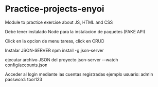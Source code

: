 # Practice-projects-enyoi
Module to practice exercise about JS, HTML and CSS

Debe tener instalado Node para la instalacion de paquetes (FAKE API)

Click en la opcion de menu tareas, click en CRUD

Instalar JSON-SERVER
npm install -g json-server

ejecutar archivo JSON del proyecto
json-server --watch config/accounts.json

Acceder al login mediante las cuentas registradas
ejemplo
usuario: admin
password: toor123
